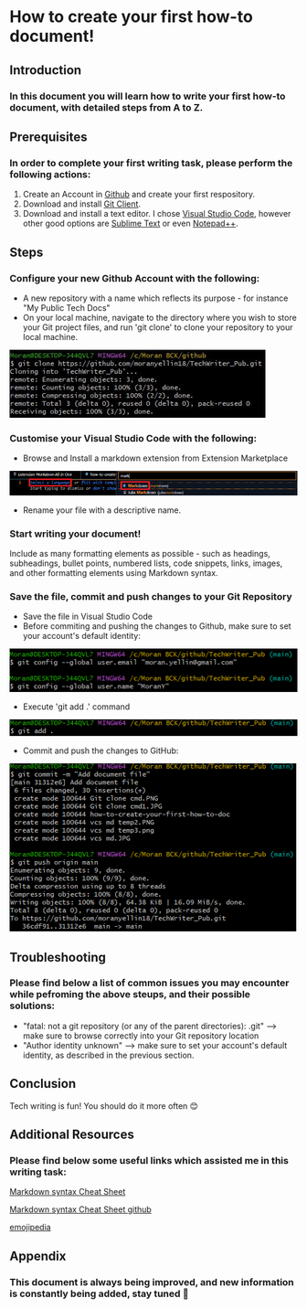 # How to create your first how-to document!
## Introduction
### In this document you will learn how to write your first how-to document, with detailed steps from A to Z.
## Prerequisites
### In order to complete your first writing task, please perform the following actions:
1. Create an Account in [Github](https://github.com/join/) and create your first respository.
2. Download and install [Git Client](https://git-scm.com/downloads).
3. Download and install a text editor. I chose [Visual Studio Code](https://code.visualstudio.com/), however other good options are [Sublime Text](http://www.sublimetext.com/) or even [Notepad++](https://notepad-plus-plus.org/).
## Steps
### Configure your new Github Account with the following:
* A new repository with a name which reflects its purpose - for instance "My Public Tech Docs"
* On your local machine, navigate to the directory where you wish to store your Git project files, and run 'git clone' to clone your repository to your local machine.
  
![Alt text](Git%20clone%20cmd1.JPG)
### Customise your Visual Studio Code with the following:
* Browse and Install a markdown extension from Extension Marketplace
  
![Alt text](vcs%20md%20temp3.png)
* Rename your file with a descriptive name.
### Start writing your document!
Include as many formatting elements as possible - such as headings, subheadings, bullet points, numbered lists, code snippets, links, images, and other formatting elements using Markdown syntax.
### Save the file, commit and push changes to your Git Repository
* Save the file in Visual Studio Code
* Before commiting and pushing the changes to Github, make sure to set your account's default identity:
  
![Alt text](git%20config%20username1.PNG)
* Execute 'git add .' command

![Alt text](git%20add.PNG)
* Commit and push the changes to GitHub:

![Alt text](git%20commit%20and%20push.PNG)
## Troubleshooting
### Please find below a list of common issues you may encounter while pefroming the above steups, and their possible solutions:
* "fatal: not a git repository (or any of the parent directories): .git" --> make sure to browse correctly into your Git repository location
* "Author identity unknown" --> make sure to set your account's default identity, as described in the previous section.
## Conclusion
Tech writing is fun! You should do it more often 😊
## Additional Resources
### Please find below some useful links which assisted me in this writing task:
[Markdown syntax Cheat Sheet](https://www.markdownguide.org/cheat-sheet/)

[Markdown syntax Cheat Sheet github](https://github.com/adam-p/markdown-here/wiki/Markdown-Cheatsheet)

[emojipedia](https://emojipedia.org/)
## Appendix
### This document is always being improved, and new information is constantly being added, stay tuned 👀